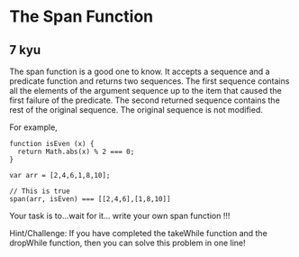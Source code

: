 # The Span Function
## 7 kyu

The span function is a good one to know. It accepts a sequence and a predicate function and returns two sequences. The first sequence contains all the elements of the argument sequence up to the item that caused the first failure of the predicate. The second returned sequence contains the rest of the original sequence. The original sequence is not modified.

For example,

```
function isEven (x) {
  return Math.abs(x) % 2 === 0;
}

var arr = [2,4,6,1,8,10];

// This is true
span(arr, isEven) === [[2,4,6],[1,8,10]]
```
Your task is to...wait for it... write your own span function !!!

Hint/Challenge: If you have completed the takeWhile function and the dropWhile function, then you can solve this problem in one line!

